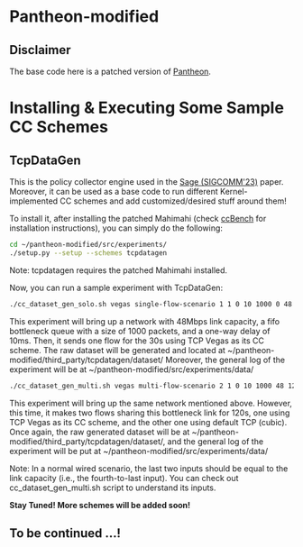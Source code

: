 # Pantheon-modified
## Disclaimer
The base code here is a patched version of [Pantheon](https://github.com/StanfordSNR/pantheon.git).

# Installing & Executing Some Sample CC Schemes

## TcpDataGen
This is the policy collector engine used in the [Sage (SIGCOMM'23)](https://github.com/Soheil-ab/sage/) paper. Moreover, it can be used as a base code to run different Kernel-implemented CC schemes and add customized/desired stuff around them!

To install it, after installing the patched Mahimahi (check [ccBench](https://github.com/Soheil-ab/ccBench) for installation instructions), you can simply do the following:
```bash
cd ~/pantheon-modified/src/experiments/
./setup.py --setup --schemes tcpdatagen
```

Note: tcpdatagen requires the patched Mahimahi installed.

Now, you can run a sample experiment with TcpDataGen:
```bash
./cc_dataset_gen_solo.sh vegas single-flow-scenario 1 1 0 10 1000 0 48 30 48 48
```
This experiment will bring up a network with 48Mbps link capacity, a fifo bottleneck queue with a size of 1000 packets, and a one-way delay of 10ms. Then, it sends one flow for the 30s using TCP Vegas as its CC scheme. The raw dataset will be generated and located at ~/pantheon-modified/third_party/tcpdatagen/dataset/
Moreover, the general log of the experiment will be at ~/pantheon-modified/src/experiments/data/ 

```bash
./cc_dataset_gen_multi.sh vegas multi-flow-scenario 2 1 0 10 1000 48 120 48 48
```
This experiment will bring up the same network mentioned above. However, this time, it makes two flows sharing this bottleneck link for 120s, one using TCP Vegas as its CC scheme, and the other one using default TCP (cubic). Once again, the raw generated dataset will be at ~/pantheon-modified/third_party/tcpdatagen/dataset/, and the general log of the experiment will be put at ~/pantheon-modified/src/experiments/data/ 

Note: In a normal wired scenario, the last two inputs should be equal to the link capacity (i.e., the fourth-to-last input). You can check out cc_dataset_gen_multi.sh script to understand its inputs. 


__Stay Tuned! More schemes will be added soon!__

## To be continued ...!